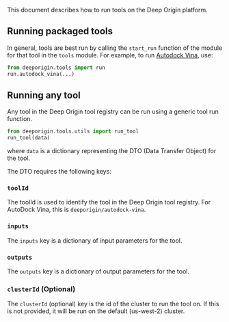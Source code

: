 This document describes how to run tools on the Deep Origin platform. 

## Running packaged tools

In general, tools are best run by calling the `start_run` function of the module for that tool in the `tools` module. For example, to run [Autodock Vina](../../tools/vina.md), use:

```python
from deeporigin.tools import run
run.autodock_vina(...)
```

## Running any tool

Any tool in the Deep Origin tool registry can be run using a generic tool run function. 

```python
from deeporigin.tools.utils import run_tool
run_tool(data)
```

where `data` is a dictionary representing the DTO (Data Transfer Object) for the tool.

The DTO requires the following keys:


### `toolId`

The toolId is used to identify the tool in the Deep Origin tool registry. For AutoDock Vina, this is `deeporigin/autodock-vina`.


### `inputs`

The `inputs` key is a dictionary of input parameters for the tool. 

### `outputs`

The `outputs` key is a dictionary of output parameters for the tool.


### `clusterId` (Optional)

The `clusterId` (optional) key is the id of the cluster to run the tool on. If this is not provided, it will be run on the default (us-west-2) cluster. 